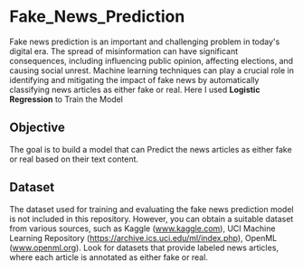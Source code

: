 # Fake_News_Prediction

Fake news prediction is an important and challenging problem in today's digital era. The spread of misinformation can have significant consequences, 
including influencing public opinion, affecting elections, and causing social unrest. Machine learning techniques 
can play a crucial role in identifying and mitigating the impact of fake news by automatically classifying news articles as either fake or real.
Here I used **Logistic Regression** to Train the Model

## Objective

 The goal is to build a model that can Predict the news articles as either fake or real based on their text content.
 
 ## Dataset
 The dataset used for training and evaluating the fake news prediction model is not included in this repository. 
 However, you can obtain a suitable dataset from various sources, such as Kaggle (www.kaggle.com), UCI Machine Learning Repository (https://archive.ics.uci.edu/ml/index.php),
 OpenML (www.openml.org).
 Look for datasets that provide labeled news articles, where each article is annotated as either fake or real.
